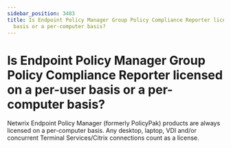 ```yaml
---
sidebar_position: 3483
title: Is Endpoint Policy Manager Group Policy Compliance Reporter licensed on a per-user
  basis or a per-computer basis?
---
```


# Is Endpoint Policy Manager Group Policy Compliance Reporter licensed on a per-user basis or a per-computer basis?

Netwrix Endpoint Policy Manager (formerly PolicyPak) products are always licensed on a per-computer basis. Any desktop, laptop, VDI and/or concurrent Terminal Services/Citrix connections count as a license.